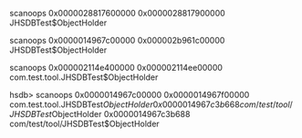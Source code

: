 scanoops 0x0000028817600000 0x0000028817900000 JHSDBTest$ObjectHolder

scanoops 0x0000014967c00000 0x000002b961c00000 JHSDBTest$ObjectHolder

scanoops 0x000002114e400000 0x000002114ee00000 com.test.tool.JHSDBTest$ObjectHolder

hsdb> scanoops 0x0000014967c00000 0x0000014967f00000 com.test.tool.JHSDBTest$ObjectHolder
0x0000014967c3b668 com/test/tool/JHSDBTest$ObjectHolder
0x0000014967c3b688 com/test/tool/JHSDBTest$ObjectHolder
